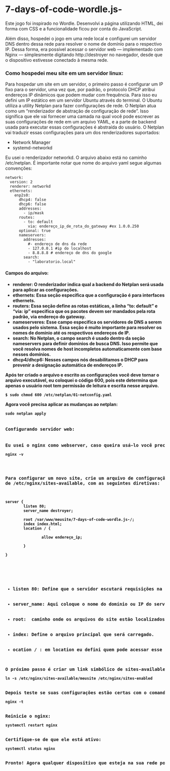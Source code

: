 # 7-days-of-code-wordle.js-
<p>Este jogo foi inspirado no Wordle. Desenvolvi a página utilizando HTML, dei forma com CSS e a funcionalidade ficou por conta do JavaScript.

Além disso, hospedei o jogo em uma rede local e configurei um servidor DNS dentro dessa rede para resolver o nome de domínio para o respectivo IP. Dessa forma, era possível acessar o servidor web — implementado com Nginx — simplesmente digitando http://destroyer no navegador, desde que o dispositivo estivesse conectado à mesma rede.

<h3>Como hospedei meu site em um servidor linux: </h3>
Para hospedar um site em um servidor, o primeiro passo é configurar um IP fixo para o servidor, uma vez que, por padrão, o protocolo DHCP atribui endereços IP dinâmicos que podem mudar com frequência.
Para isso eu defini um IP estático em um servidor Ubuntu através do terminal. O Ubuntu utiliza a utility Netplan para fazer configurações de rede.
O Netplan atua como um “renderizador de abstração de configuração de rede”. Isso significa que ele vai fornecer uma camada na qual você pode escrever as suas configurações de rede em um arquivo YAML, e a parte de backend usada para executar essas configurações é abstraída do usuário. O Netplan  vai traduzir essas configurações para um dos renderizadores suportados:
<ul>
<li>Network Manager</li>
<li>systemd-networkd</li>
</ul>
Eu usei o renderizador networkd. O arquivo abaixo está no caminho /etc/netplan. É importante notar que nome do arquivo yaml segue algumas convenções: 
<pre><code>network:
  version: 2
  renderer: networkd
  ethernets:
    enp2s0:
      dhcp4: false
      dhcp6: false
      addresses:
        - ip/mask
      routes:
        - to: default
          via: endereço_ip_de_rota_do_gateway #ex 1.0.0.250
      optional: true
      nameservers:
        addresses:
          #- endereço de dns da rede
          - 127.0.0.1 #ip do localhost
          - 8.8.8.8 # endereço de dns do google
        search:
          - "laboratorio.local"</code></pre>

<h4>Campos do arquivo:<h4>
<ul>
  <li>renderer: O renderizador indica qual a backend do Netplan será usada para aplicar as configurações. </li>
  <li>ethernets: Essa seção especifica que a configuração é para interfaces ethernets. </li>
  <li>routers: Essa seção define as rotas estáticas, a linha “to: default” e “via: ip” especifica que os pacotes devem ser mandados pela rota padrão, via endereço do gateway. </li>
  <li>nameserveres: Esse campo especifica os servidores de DNS a serem usados pelo sistema. Essa seção é muito importante para resolver os nomes de domínio até os respectivos endereços de IP. </li>
  <li>search: No Netplan, o campo search é usado dentro da seção nameservers para definir domínios de busca DNS. Isso permite que você resolva nomes de host incompletos automaticamente com base nesses domínios.</li>
  <li>dhcp4/dhcp6: Nesses campos nós desabilitamos o DHCP para prevenir a designação automática de endereços IP. </li>
</ul>
Após ter criado o arquivo e escrito as configurações você deve tornar o arquivo executável, eu coloquei o código 600, pois este determina que apenas o usuário root tem permissão de leitura e escrita nesse arquivo. 
<pre><code>$ sudo chmod 600 /etc/netplan/01-netconfig.yaml</code></pre>
Agora você precisa aplicar as mudanças ao netplan: 
<pre><code>sudo netplan apply</code><pre>
<h4>Configurando servidor web:</h4>
Eu usei o nginx como webserver, caso queira usá-lo você precisa ter certeza de que ele está instalado no seu computador. Para isso execute o seguinte comando:
<pre><code>nginx -v</code></pre>
  
Para configurar um novo site, crie um arquivo de configuração dentro de /etc/nginx/sites-available, com as seguintes diretivas:
  
<pre><code>server {
        listen 80;
        server_name destroyer;

        root /var/www/meusite/7-days-of-code-wordle.js-/;
        index index.html;
        location / {
                
                allow endereço_ip;
               
        }

}</code></pre>
<ul>
  <li>listen 80: Define que o servidor escutará requisições na porta 80 (HTTP).</li>
  <li>server_name: Aqui coloque o nome do domínio ou IP do servidor. O meu é destroyer, mas você pode checar isso com o comando dnsdomainname, se não houver resposta você precisará definir um nome de domínio para o seu servidor. </li>
  <li>root:  caminho onde os arquivos do site estão localizados., os meus estão no arquivo /var/www/meusite, nesse diretório eu puxei os arquivos do github com git clone e coloquei o endereço de http que o github oferece para cada respositório, dessa forma eu puxeu o respositório inteiro para esse diretório. </li>
  <li>index: Define o arquivo principal que será carregado. </li>
  <li>ocation / : em location eu defini quem pode acessar esse webserver.</li>
</ul>
O próximo passo é criar um link simbólico de sites-available para sites-enaibled.
<pre><code>ln -s /etc/nginx/sites-available/meusite /etc/nginx/sites-enabled</code></pre>
Depois teste se suas configurações estão certas com o comando:
<pre><code>nginx -t </code></pre>
Reinicie o nginx:
<pre><code>systemctl restart nginx</code></pre>
Certifique-se de que ele está ativo:
<pre><code>systemctl status nginx</code></pre>
Pronto! Agora qualquer dispositivo que esteja na sua rede pode acessar o seu site através do ip ou através do nome de domínio, basta digitar http://nome_de_domínio_que_vc_configurou e já pode jogar!
